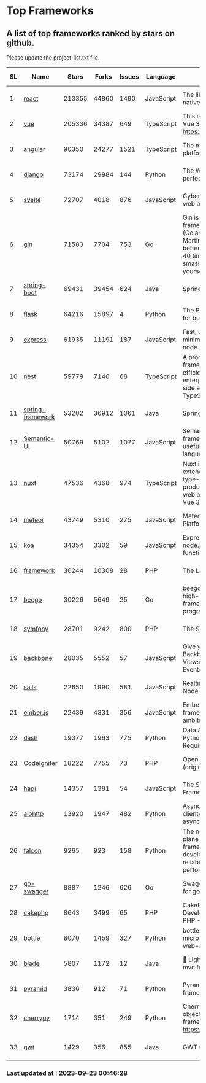 # Top Frameworks
## A list of top frameworks ranked by stars on github.  
Please update the project-list.txt file.

| SL| Name  | Stars| Forks| Issues | Language | Description | Last Commit |
| --| ------| -----| ---- | ------ | -------- | ----------- | ----------- |
| 1 | [react](https://github.com/facebook/react) | 213355 | 44860 | 1490 | JavaScript | The library for web and native user interfaces | 2023-09-22 19:16:49 |
| 2 | [vue](https://github.com/vuejs/vue) | 205336 | 34387 | 649 | TypeScript | This is the repo for Vue 2. For Vue 3, go to https://github.com/vuejs/core | 2023-04-27 09:43:19 |
| 3 | [angular](https://github.com/angular/angular) | 90350 | 24277 | 1521 | TypeScript | The modern web developer’s platform | 2023-09-22 19:17:54 |
| 4 | [django](https://github.com/django/django) | 73174 | 29984 | 144 | Python | The Web framework for perfectionists with deadlines. | 2023-09-22 19:01:54 |
| 5 | [svelte](https://github.com/sveltejs/svelte) | 72707 | 4018 | 876 | JavaScript | Cybernetically enhanced web apps | 2023-09-21 09:05:41 |
| 6 | [gin](https://github.com/gin-gonic/gin) | 71583 | 7704 | 753 | Go | Gin is a HTTP web framework written in Go (Golang). It features a Martini-like API with much better performance -- up to 40 times faster. If you need smashing performance, get yourself some Gin. | 2023-09-08 14:18:00 |
| 7 | [spring-boot](https://github.com/spring-projects/spring-boot) | 69431 | 39454 | 624 | Java | Spring Boot | 2023-09-22 19:24:14 |
| 8 | [flask](https://github.com/pallets/flask) | 64216 | 15897 | 4 | Python | The Python micro framework for building web applications. | 2023-09-05 21:02:38 |
| 9 | [express](https://github.com/expressjs/express) | 61935 | 11191 | 187 | JavaScript | Fast, unopinionated, minimalist web framework for node. | 2023-05-16 01:53:48 |
| 10 | [nest](https://github.com/nestjs/nest) | 59779 | 7140 | 68 | TypeScript | A progressive Node.js framework for building efficient, scalable, and enterprise-grade server-side applications with TypeScript/JavaScript 🚀 | 2023-09-22 09:49:25 |
| 11 | [spring-framework](https://github.com/spring-projects/spring-framework) | 53202 | 36912 | 1061 | Java | Spring Framework | 2023-09-22 16:18:11 |
| 12 | [Semantic-UI](https://github.com/Semantic-Org/Semantic-UI) | 50769 | 5102 | 1077 | JavaScript | Semantic is a UI component framework based around useful principles from natural language. | 2023-01-11 17:05:32 |
| 13 | [nuxt](https://github.com/nuxt/nuxt) | 47536 | 4368 | 974 | TypeScript | Nuxt is an intuitive and extendable way to create type-safe, performant and production-grade full-stack web apps and websites with Vue 3. | 2023-09-22 20:00:03 |
| 14 | [meteor](https://github.com/meteor/meteor) | 43749 | 5310 | 275 | JavaScript | Meteor, the JavaScript App Platform | 2023-09-22 17:44:27 |
| 15 | [koa](https://github.com/koajs/koa) | 34354 | 3302 | 59 | JavaScript | Expressive middleware for node.js using ES2017 async functions | 2023-05-17 07:50:49 |
| 16 | [framework](https://github.com/laravel/framework) | 30244 | 10308 | 28 | PHP | The Laravel Framework. | 2023-09-22 15:13:38 |
| 17 | [beego](https://github.com/beego/beego) | 30226 | 5649 | 25 | Go | beego is an open-source, high-performance web framework for the Go programming language. | 2023-09-21 03:35:49 |
| 18 | [symfony](https://github.com/symfony/symfony) | 28701 | 9242 | 800 | PHP | The Symfony PHP framework | 2023-09-22 10:26:15 |
| 19 | [backbone](https://github.com/jashkenas/backbone) | 28035 | 5552 | 57 | JavaScript | Give your JS App some Backbone with Models, Views, Collections, and Events | 2023-08-10 22:05:08 |
| 20 | [sails](https://github.com/balderdashy/sails) | 22650 | 1990 | 581 | JavaScript | Realtime MVC Framework for Node.js | 2023-09-01 21:26:40 |
| 21 | [ember.js](https://github.com/emberjs/ember.js) | 22439 | 4331 | 356 | JavaScript | Ember.js - A JavaScript framework for creating ambitious web applications | 2023-09-18 15:47:02 |
| 22 | [dash](https://github.com/plotly/dash) | 19377 | 1963 | 775 | Python | Data Apps & Dashboards for Python. No JavaScript Required. | 2023-08-29 16:49:04 |
| 23 | [CodeIgniter](https://github.com/bcit-ci/CodeIgniter) | 18222 | 7755 | 73 | PHP | Open Source PHP Framework (originally from EllisLab) | 2023-04-07 17:57:13 |
| 24 | [hapi](https://github.com/hapijs/hapi) | 14357 | 1381 | 54 | JavaScript | The Simple, Secure Framework Developers Trust | 2023-09-18 11:40:11 |
| 25 | [aiohttp](https://github.com/aio-libs/aiohttp) | 13920 | 1947 | 482 | Python | Asynchronous HTTP client/server framework for asyncio and Python | 2023-09-20 16:09:54 |
| 26 | [falcon](https://github.com/falconry/falcon) | 9265 | 923 | 158 | Python | The no-magic web data plane API and microservices framework for Python developers, with a focus on reliability, correctness, and performance at scale. | 2023-08-21 21:45:34 |
| 27 | [go-swagger](https://github.com/go-swagger/go-swagger) | 8887 | 1246 | 626 | Go | Swagger 2.0 implementation for go | 2023-08-21 22:25:45 |
| 28 | [cakephp](https://github.com/cakephp/cakephp) | 8643 | 3499 | 65 | PHP | CakePHP: The Rapid Development Framework for PHP - Official Repository | 2023-09-22 01:40:42 |
| 29 | [bottle](https://github.com/bottlepy/bottle) | 8070 | 1459 | 327 | Python | bottle.py is a fast and simple micro-framework for python web-applications. | 2022-09-05 15:24:52 |
| 30 | [blade](https://github.com/lets-blade/blade) | 5807 | 1172 | 12 | Java | :rocket: Lightning fast and elegant mvc framework for Java8 | 2023-06-16 05:18:49 |
| 31 | [pyramid](https://github.com/Pylons/pyramid) | 3836 | 912 | 71 | Python | Pyramid - A Python web framework | 2023-09-14 21:55:43 |
| 32 | [cherrypy](https://github.com/cherrypy/cherrypy) | 1714 | 351 | 249 | Python | CherryPy is a pythonic, object-oriented HTTP framework.      https://cherrypy.dev | 2023-08-04 13:52:17 |
| 33 | [gwt](https://github.com/gwtproject/gwt) | 1429 | 356 | 855 | Java | GWT Open Source Project | 2023-09-13 21:29:31 |

### Last updated at : 2023-09-23 00:46:28
